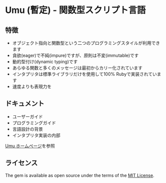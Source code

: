 # Umu (暫定) - 関数型スクリプト言語

## 特徴

- オブジェクト指向と関数型という二つのプログラミングスタイルが利用できます
- 貪欲(eager)で不純(impure)ですが、原則は不変(immutable)です
- 動的型付け(dynamic typing)です
- あらゆる関数と多くのメッセージは最初からカリー化されています
- インタプリタは標準ライブラリだけを使用して100% Rubyで実装されています
- 速度よりも表現力を


## ドキュメント

- ユーザーガイド
- プログラミングガイド
- 言語設計の背景
- インタプリタ実装の内部

[Umu ホームページ](http://xtmlab.com/umu/index-jp.html)を参照


## ライセンス

The gem is available as open source under the terms of
the [MIT License](https://opensource.org/licenses/MIT).
